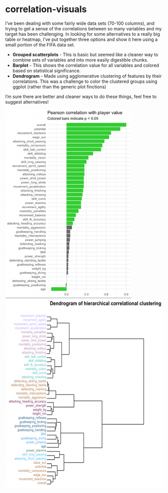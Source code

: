 # correlation-visuals

I’ve been dealing with some fairly wide data sets (70-100 columns), and trying to get a sense of the correlations between so many variables and my target has been challenging. In looking for some alternatives to a really big table or heatmap, I’ve put together three options and show it here using a small portion of the FIFA data set.

* **Grouped scatterplots** - This is basic but seemed like a cleaner way to combine sets of variables and into more easily digestible chunks.
* **Barplot** - This shows the correlation value for all variables and colored based on statistical significance.
* **Dendrogram** - Made using agglomerative clustering of features by their correlations. This was a challenge to color the clustered groups using ggplot (rather than the generic plot finctions)

I’m sure there are better and cleaner ways to do these things, feel free to suggest alternatives!

<img src= https://github.com/Jeffrothschild/correlation-visuals/blob/master/Example%20corr%20bar%20plot.png width="400" height="600" />

<img src="https://github.com/Jeffrothschild/correlation-visuals/blob/master/Example%20colored%20dendrogram.png" width="600" height="600" />

